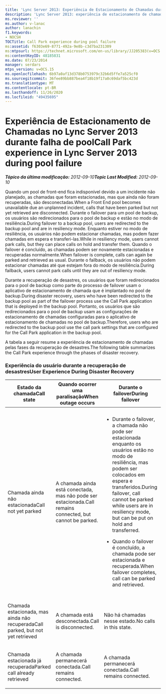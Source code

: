 ```yaml
---
title: 'Lync Server 2013: Experiência de Estacionamento de Chamadas durante falha de pool'
description: 'Lync Server 2013: experiência de estacionamento de chamada durante a falha do pool.'
ms.reviewer: ''
ms.author: v-lanac
author: lanachin
f1.keywords:
- NOCSH
TOCTitle: Call Park experience during pool failure
ms:assetid: f6303e69-8771-492a-9e8b-c3d7ba231309
ms:mtpsurl: https://technet.microsoft.com/en-us/library/JJ205383(v=OCS.15)
ms:contentKeyID: 48185831
ms.date: 07/23/2014
manager: serdars
mtps_version: v=OCS.15
ms.openlocfilehash: 6b97a0af13d378b0753979c32b6d5ffe7a525cf0
ms.sourcegitcommit: 36fee89bb887bea4f18b19f17a8c69daf5bc423d
ms.translationtype: MT
ms.contentlocale: pt-BR
ms.lasthandoff: 11/26/2020
ms.locfileid: "49435695"
---
```

# <a name="call-park-experience-in-lync-server-2013-during-pool-failure"></a><span data-ttu-id="d17b1-103">Experiência de Estacionamento de Chamadas no Lync Server 2013 durante falha de pool</span><span class="sxs-lookup"><span data-stu-id="d17b1-103">Call Park experience in Lync Server 2013 during pool failure</span></span>

<div data-xmlns="http://www.w3.org/1999/xhtml">

<div class="topic" data-xmlns="http://www.w3.org/1999/xhtml" data-msxsl="urn:schemas-microsoft-com:xslt" data-cs="https://msdn.microsoft.com/">

<div data-asp="https://msdn2.microsoft.com/asp">



</div>

<div id="mainSection">

<div id="mainBody"><span data-ttu-id="d17b1-104">

<span> </span></span><span class="sxs-lookup"><span data-stu-id="d17b1-104">

<span> </span></span></span>

<span data-ttu-id="d17b1-105">_**Tópico da última modificação:** 2012-09-10_</span><span class="sxs-lookup"><span data-stu-id="d17b1-105">_**Topic Last Modified:** 2012-09-10_</span></span>

<span data-ttu-id="d17b1-106">Quando um pool de front-end fica indisponível devido a um incidente não planejado, as chamadas que foram estacionadas, mas que ainda não foram recuperadas, são desconectadas.</span><span class="sxs-lookup"><span data-stu-id="d17b1-106">When a Front End pool becomes unavailable due an unplanned incident, calls that have been parked but not yet retrieved are disconnected.</span></span> <span data-ttu-id="d17b1-107">Durante o failover para um pool de backup, os usuários são redirecionados para o pool de backup e estão no modo de resiliência.</span><span class="sxs-lookup"><span data-stu-id="d17b1-107">During failover to a backup pool, users are redirected to the backup pool and are in resiliency mode.</span></span> <span data-ttu-id="d17b1-108">Enquanto estiver no modo de resiliência, os usuários não podem estacionar chamadas, mas podem fazer chamadas em espera e transferi-las.</span><span class="sxs-lookup"><span data-stu-id="d17b1-108">While in resiliency mode, users cannot park calls, but they can place calls on hold and transfer them.</span></span> <span data-ttu-id="d17b1-109">Quando o failover é concluído, as chamadas podem ser novamente estacionadas e recuperadas normalmente.</span><span class="sxs-lookup"><span data-stu-id="d17b1-109">When failover is complete, calls can again be parked and retrieved as usual.</span></span> <span data-ttu-id="d17b1-110">Durante o failback, os usuários não podem estacionar chamadas até que estejam fora do modo de resiliência.</span><span class="sxs-lookup"><span data-stu-id="d17b1-110">During failback, users cannot park calls until they are out of resiliency mode.</span></span>

<span data-ttu-id="d17b1-111">Durante a recuperação de desastres, os usuários que foram redirecionados para o pool de backup como parte do processo de failover usam o aplicativo de estacionamento de chamada que é implantado no pool de backup.</span><span class="sxs-lookup"><span data-stu-id="d17b1-111">During disaster recovery, users who have been redirected to the backup pool as part of the failover process use the Call Park application that is deployed in the backup pool.</span></span> <span data-ttu-id="d17b1-112">Portanto, os usuários que são redirecionados para o pool de backup usam as configurações de estacionamento de chamadas configuradas para o aplicativo de estacionamento de chamadas no pool de backup.</span><span class="sxs-lookup"><span data-stu-id="d17b1-112">Therefore, users who are redirected to the backup pool use the call park settings that are configured for the Call Park application in the backup pool.</span></span>

<span data-ttu-id="d17b1-113">A tabela a seguir resume a experiência de estacionamento de chamadas pelas fases da recuperação de desastres.</span><span class="sxs-lookup"><span data-stu-id="d17b1-113">The following table summarizes the Call Park experience through the phases of disaster recovery.</span></span>

### <a name="user-experience-during-disaster-recovery"></a><span data-ttu-id="d17b1-114">Experiência do usuário durante a recuperação de desastres</span><span class="sxs-lookup"><span data-stu-id="d17b1-114">User Experience During Disaster Recovery</span></span>

<table>
<colgroup>
<col style="width: 25%" />
<col style="width: 25%" />
<col style="width: 25%" />
<col style="width: 25%" />
</colgroup>
<thead>
<tr class="header">
<th><span data-ttu-id="d17b1-115">Estado da chamada</span><span class="sxs-lookup"><span data-stu-id="d17b1-115">Call state</span></span></th>
<th><span data-ttu-id="d17b1-116">Quando ocorrer uma paralisação</span><span class="sxs-lookup"><span data-stu-id="d17b1-116">When outage occurs</span></span></th>
<th><span data-ttu-id="d17b1-117">Durante o failover</span><span class="sxs-lookup"><span data-stu-id="d17b1-117">During failover</span></span></th>
<th><span data-ttu-id="d17b1-118">Durante o failback</span><span class="sxs-lookup"><span data-stu-id="d17b1-118">During failback</span></span></th>
</tr>
</thead>
<tbody>
<tr class="odd">
<td><p><span data-ttu-id="d17b1-119">Chamada ainda não estacionada</span><span class="sxs-lookup"><span data-stu-id="d17b1-119">Call not yet parked</span></span></p></td>
<td><p><span data-ttu-id="d17b1-120">A chamada ainda está conectada, mas não pode ser estacionada.</span><span class="sxs-lookup"><span data-stu-id="d17b1-120">Call remains connected, but cannot be parked.</span></span></p></td>
<td><ul>
<li><p><span data-ttu-id="d17b1-121">Durante o failover, a chamada não pode ser estacionada enquanto os usuários estão no modo de resiliência, mas podem ser colocados em espera e transferidos.</span><span class="sxs-lookup"><span data-stu-id="d17b1-121">During failover, call cannot be parked while users are in resiliency mode, but can be put on hold and transferred.</span></span></p></li>
<li><p><span data-ttu-id="d17b1-122">Quando o failover é concluído, a chamada pode ser estacionada e recuperada.</span><span class="sxs-lookup"><span data-stu-id="d17b1-122">When failover completes, call can be parked and retrieved.</span></span></p></li>
</ul></td>
<td><ul>
<li><p><span data-ttu-id="d17b1-123">Durante o failback, a chamada não pode ser estacionada enquanto os usuários estão no modo de resiliência, mas podem ser colocados em espera e transferidos.</span><span class="sxs-lookup"><span data-stu-id="d17b1-123">During failback, call cannot be parked while users are in resiliency mode, but can be put on hold and transferred.</span></span></p></li>
<li><p><span data-ttu-id="d17b1-124">Quando o failback é concluído, a chamada pode ser estacionada e recuperada.</span><span class="sxs-lookup"><span data-stu-id="d17b1-124">When failback completes, call can be parked and retrieved.</span></span></p></li>
</ul></td>
</tr>
<tr class="even">
<td><p><span data-ttu-id="d17b1-125">Chamada estacionada, mas ainda não recuperada</span><span class="sxs-lookup"><span data-stu-id="d17b1-125">Call parked, but not yet retrieved</span></span></p></td>
<td><p><span data-ttu-id="d17b1-126">A chamada está desconectada.</span><span class="sxs-lookup"><span data-stu-id="d17b1-126">Call is disconnected.</span></span></p></td>
<td><p><span data-ttu-id="d17b1-127">Não há chamadas nesse estado.</span><span class="sxs-lookup"><span data-stu-id="d17b1-127">No calls in this state.</span></span></p></td>
<td><p><span data-ttu-id="d17b1-128">A chamada permanece estacionada.</span><span class="sxs-lookup"><span data-stu-id="d17b1-128">Call remains parked.</span></span></p></td>
</tr>
<tr class="odd">
<td><p><span data-ttu-id="d17b1-129">Chamada estacionada já recuperada</span><span class="sxs-lookup"><span data-stu-id="d17b1-129">Parked call already retrieved</span></span></p></td>
<td><p><span data-ttu-id="d17b1-130">A chamada permanecerá conectada.</span><span class="sxs-lookup"><span data-stu-id="d17b1-130">Call remains connected.</span></span></p></td>
<td><p><span data-ttu-id="d17b1-131">A chamada permanecerá conectada.</span><span class="sxs-lookup"><span data-stu-id="d17b1-131">Call remains connected.</span></span></p></td>
<td><p><span data-ttu-id="d17b1-132">A chamada permanecerá conectada.</span><span class="sxs-lookup"><span data-stu-id="d17b1-132">Call remains connected.</span></span></p></td>
</tr>
</tbody>
</table><span data-ttu-id="d17b1-133">


</div>

<span> </span>

</div>

</div>

</span><span class="sxs-lookup"><span data-stu-id="d17b1-133">


</div>

<span> </span>

</div>

</div>

</span></span></div>

